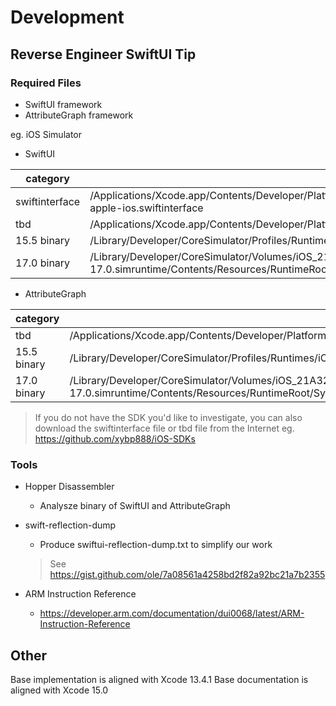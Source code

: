 # Development

## Reverse Engineer SwiftUI Tip

### Required Files

- SwiftUI framework
- AttributeGraph framework

eg. iOS Simulator

- SwiftUI

| category       | path                                                                                                                                                                                                                    |
| -------------- | ----------------------------------------------------------------------------------------------------------------------------------------------------------------------------------------------------------------------- |
| swiftinterface | /Applications/Xcode.app/Contents/Developer/Platforms/iPhoneSimulator.platform/Developer/SDKs/iPhoneSimulator.sdk/System/Library/Frameworks/SwiftUI.framework/Modules/SwiftUI.swiftmodule/arm64-apple-ios.swiftinterface |
| tbd            | /Applications/Xcode.app/Contents/Developer/Platforms/iPhoneSimulator.platform/Developer/SDKs/iPhoneSimulator.sdk/System/Library/Frameworks/SwiftUI.framework/SwiftUI.tbd                                                |
| 15.5 binary    | /Library/Developer/CoreSimulator/Profiles/Runtimes/iOS 15.5.simruntime/Contents/Resources/RuntimeRoot/System/Library/Frameworks/SwiftUI.framework/SwiftUI                                                               |
| 17.0 binary    | /Library/Developer/CoreSimulator/Volumes/iOS_21A328/Library/Developer/CoreSimulator/Profiles/Runtimes/iOS 17.0.simruntime/Contents/Resources/RuntimeRoot/System/Library/Frameworks/SwiftUI.framework/SwiftUI            |

- AttributeGraph

| category    | path                                                                                                                                                                                                                              |
| ----------- | --------------------------------------------------------------------------------------------------------------------------------------------------------------------------------------------------------------------------------- |
| tbd         | /Applications/Xcode.app/Contents/Developer/Platforms/iPhoneSimulator.platform/Developer/SDKs/iPhoneSimulator.sdk/System/Library/PrivateFrameworks/AttributeGraph.framework/AttributeGraph.tbd                                     |
| 15.5 binary | /Library/Developer/CoreSimulator/Profiles/Runtimes/iOS 15.5.simruntime/Contents/Resources/RuntimeRoot/System/Library/PrivateFrameworks/AttributeGraph.framework/AttributeGraph                                                    |
| 17.0 binary | /Library/Developer/CoreSimulator/Volumes/iOS_21A328/Library/Developer/CoreSimulator/Profiles/Runtimes/iOS 17.0.simruntime/Contents/Resources/RuntimeRoot/System/Library/PrivateFrameworks/AttributeGraph.framework/AttributeGraph |

> If you do not have the SDK you'd like to investigate, you can also download the swiftinterface file or tbd file from the Internet eg. https://github.com/xybp888/iOS-SDKs

### Tools

- Hopper Disassembler
    - Analysze binary of SwiftUI and AttributeGraph

- swift-reflection-dump
    - Produce swiftui-reflection-dump.txt to simplify our work
    > See https://gist.github.com/ole/7a08561a4258bd2f82a92bc21a7b2355

- ARM Instruction Reference
    - https://developer.arm.com/documentation/dui0068/latest/ARM-Instruction-Reference

## Other

Base implementation is aligned with Xcode 13.4.1
Base documentation is aligned with Xcode 15.0